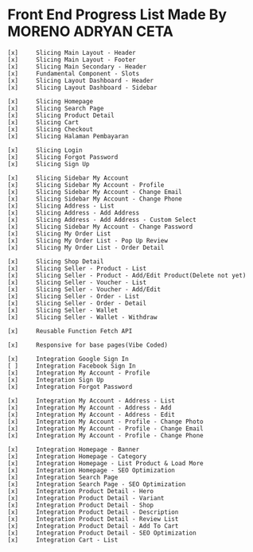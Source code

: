 # Front End Progress List Made By MORENO ADRYAN CETA

    [x]     Slicing Main Layout - Header
    [x]     Slicing Main Layout - Footer
    [x]     Slicing Main Secondary - Header
    [x]     Fundamental Component - Slots
    [x]     Slicing Layout Dashboard - Header
    [x]     Slicing Layout Dashboard - Sidebar

    [x]     Slicing Homepage
    [x]     Slicing Search Page
    [x]     Slicing Product Detail
    [x]     Slicing Cart
    [x]     Slicing Checkout
    [x]     Slicing Halaman Pembayaran

    [x]     Slicing Login
    [x]     Slicing Forgot Password
    [x]     Slicing Sign Up

    [x]     Slicing Sidebar My Account
    [x]     Slicing Sidebar My Account - Profile
    [x]     Slicing Sidebar My Account - Change Email
    [x]     Slicing Sidebar My Account - Change Phone
    [x]     Slicing Address - List
    [x]     Slicing Address - Add Address
    [x]     Slicing Address - Add Address - Custom Select
    [x]     Slicing Sidebar My Account - Change Password
    [x]     Slicing My Order List
    [x]     Slicing My Order List - Pop Up Review
    [x]     Slicing My Order List - Order Detail

    [x]     Slicing Shop Detail
    [x]     Slicing Seller - Product - List
    [x]     Slicing Seller - Product - Add/Edit Product(Delete not yet)
    [x]     Slicing Seller - Voucher - List
    [x]     Slicing Seller - Voucher - Add/Edit
    [x]     Slicing Seller - Order - List
    [x]     Slicing Seller - Order - Detail
    [x]     Slicing Seller - Wallet
    [x]     Slicing Seller - Wallet - Withdraw

    [x]     Reusable Function Fetch API

    [x]     Responsive for base pages(Vibe Coded)

    [x]     Integration Google Sign In
    [ ]     Integration Facebook Sign In
    [x]     Integration My Account - Profile
    [x]     Integration Sign Up
    [x]     Integration Forgot Password

    [x]     Integration My Account - Address - List
    [x]     Integration My Account - Address - Add
    [x]     Integration My Account - Address - Edit
    [x]     Integration My Account - Profile - Change Photo
    [x]     Integration My Account - Profile - Change Email
    [x]     Integration My Account - Profile - Change Phone

    [x]     Integration Homepage - Banner
    [x]     Integration Homepage - Category
    [x]     Integration Homepage - List Product & Load More
    [x]     Integration Homepage - SEO Optimization
    [x]     Integration Search Page
    [x]     Integration Search Page - SEO Optimization
    [x]     Integration Product Detail - Hero
    [x]     Integration Product Detail - Variant
    [x]     Integration Product Detail - Shop
    [x]     Integration Product Detail - Description
    [x]     Integration Product Detail - Review List
    [x]     Integration Product Detail - Add To Cart
    [x]     Integration Product Detail - SEO Optimization
    [x]     Integration Cart - List
